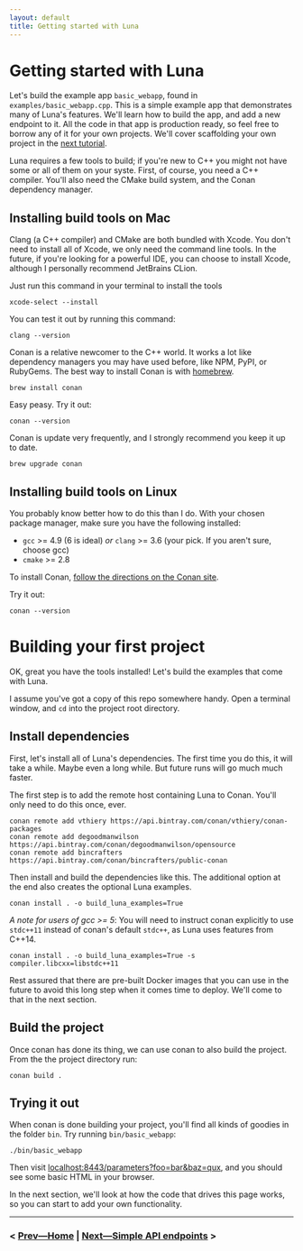 ```yaml
---
layout: default
title: Getting started with Luna
---
```


# Getting started with Luna

Let's build the example app `basic_webapp`, found in `examples/basic_webapp.cpp`. This is a simple example app that demonstrates many of Luna's features. We'll learn how to build the app, and add a new endpoint to it. All the code in that app is production ready, so feel free to borrow any of it for your own projects. We'll cover scaffolding your own project in the [next tutorial](scaffolding.html).

Luna requires a few tools to build; if you're new to C++ you might not have some or all of them on your syste. First, of course, you need a C++ compiler. You'll also need the CMake build system, and the Conan dependency manager.

## Installing build tools on Mac

Clang (a C++ compiler) and CMake are both bundled with Xcode. You don't need to install all of Xcode, we only need the command line tools. In the future, if you're looking for a powerful IDE, you can choose to install Xcode, although I personally recommend JetBrains CLion.

Just run this command in your terminal to install the tools

```shell
xcode-select --install
```

You can test it out by running this command:

```shell
clang --version
```

Conan is a relative newcomer to the C++ world. It works a lot like dependency managers you may have used before, like NPM, PyPI, or RubyGems. The best way to install Conan is with [homebrew](https://brew.sh).

```shell
brew install conan
```

Easy peasy. Try it out:

```shell
conan --version
```

Conan is update very frequently, and I strongly recommend you keep it up to date.
```shell
brew upgrade conan
```

## Installing build tools on Linux

You probably know better how to do this than I do. With your chosen package manager, make sure you have the following installed:

* `gcc` >= 4.9 (6 is ideal) _or_ `clang` >= 3.6 (your pick. If you aren't sure, choose gcc)
* `cmake` >= 2.8

To install Conan, [follow the directions on the Conan site](https://www.conan.io/downloads).

Try it out:

```shell
conan --version
```

# Building your first project

OK, great you have the tools installed! Let's build the examples that come with Luna.

I assume you've got a copy of this repo somewhere handy. Open a terminal window, and `cd` into the project root directory.

## Install dependencies

First, let's install all of Luna's dependencies. The first time you do this, it will take a while. Maybe even a long while. But future runs will go much much faster.

The first step is to add the remote host containing Luna to Conan. You'll only need to do this once, ever.
 
```shell
conan remote add vthiery https://api.bintray.com/conan/vthiery/conan-packages
conan remote add degoodmanwilson https://api.bintray.com/conan/degoodmanwilson/opensource
conan remote add bincrafters https://api.bintray.com/conan/bincrafters/public-conan
```

Then install and build the dependencies like this. The additional option at the end also creates the optional Luna examples.

```shell
conan install . -o build_luna_examples=True
```

*A note for users of gcc >= 5*: You will need to instruct conan explicitly to use `stdc++11` instead of conan's default `stdc++`, as Luna uses features from C++14.

```shell
conan install . -o build_luna_examples=True -s compiler.libcxx=libstdc++11
```


Rest assured that there are pre-built Docker images that you can use in the future to avoid this long step when it comes time to deploy. We'll come to that in the next section.

## Build the project

Once conan has done its thing, we can use conan to also build the project. From the the project directory run:

```shell
conan build .
```

## Trying it out

When conan is done building your project, you'll find all kinds of goodies in the folder `bin`. Try running `bin/basic_webapp`:

```shell
./bin/basic_webapp
```

Then visit [localhost:8443/parameters?foo=bar&baz=qux](localhost:8443/parameters?foo=bar&baz=qux), and you should see some basic HTML in your browser.

In the next section, we'll look at how the code that drives this page works, so you can start to add your own functionality.

----

### < [Prev—Home](index.md) | [Next—Simple API endpoints](simple_api_endpoint.md) >
